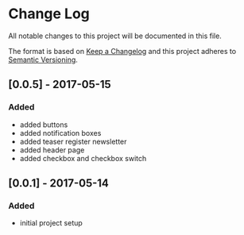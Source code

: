 # Change Log
All notable changes to this project will be documented in this file.

The format is based on [Keep a Changelog](http://keepachangelog.com/)
and this project adheres to [Semantic Versioning](http://semver.org/).

## [0.0.5] - 2017-05-15
### Added
- added buttons
- added notification boxes
- added teaser register newsletter
- added header page
- added checkbox and checkbox switch

## [0.0.1] - 2017-05-14
### Added
- initial project setup
